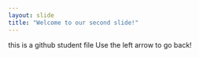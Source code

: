 ```yaml
---
layout: slide
title: "Welcome to our second slide!"
---
```


this is a github student file
Use the left arrow to go back!
